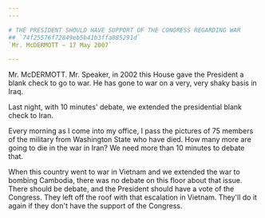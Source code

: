 ```yaml
---
---

# THE PRESIDENT SHOULD HAVE SUPPORT OF THE CONGRESS REGARDING WAR
## `74f25576f72849eb5b41b3ffa885291d`
`Mr. McDERMOTT — 17 May 2007`

---
```



Mr. McDERMOTT. Mr. Speaker, in 2002 this House gave the President a 
blank check to go to war. He has gone to war on a very, very shaky 
basis in Iraq.

Last night, with 10 minutes' debate, we extended the presidential 
blank check to Iran.

Every morning as I come into my office, I pass the pictures of 75 
members of the military from Washington State who have died. How many 
more are going to die in the war in Iran? We need more than 10 minutes 
to debate that.

When this country went to war in Vietnam and we extended the war to 
bombing Cambodia, there was no debate on this floor about that issue. 
There should be debate, and the President should have a vote of the 
Congress. They left off the roof with that escalation in Vietnam. 
They'll do it again if they don't have the support of the Congress.

